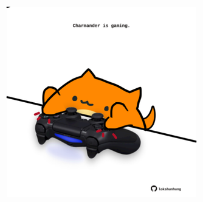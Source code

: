 <!-- built at 14/09/2024, 04:00:45 UTC -->
<p align="center">
  <img width="500" height="500" src="./ReadmeImage.svg">
</p>
